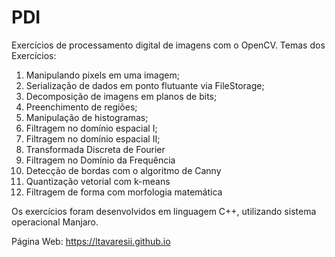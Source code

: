 # PDI
Exercícios de processamento digital de imagens com o OpenCV.
Temas dos Exercícios:
1. Manipulando pixels em uma imagem;
2. Serialização de dados em ponto flutuante via FileStorage;
3. Decomposição de imagens em planos de bits;
4. Preenchimento de regiões;
5. Manipulação de histogramas;
6. Filtragem no domínio espacial I;
7. Filtragem no domínio espacial II;
8. Transformada Discreta de Fourier
9. Filtragem no Domínio da Frequência
10. Detecção de bordas com o algoritmo de Canny
11. Quantização vetorial com k-means
12. Filtragem de forma com morfologia matemática

Os exercícios foram desenvolvidos em linguagem C++, utilizando sistema operacional Manjaro.

Página Web: https://ltavaresii.github.io
